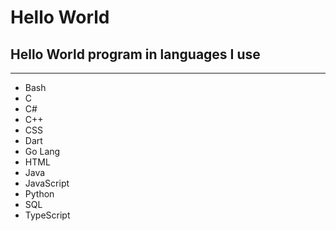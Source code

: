 # Hello World

## Hello World program in languages I use

***

- Bash
- C
- C#
- C++
- CSS
- Dart
- Go Lang
- HTML
- Java
- JavaScript
- Python
- SQL
- TypeScript
